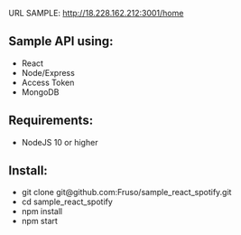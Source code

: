 URL SAMPLE: http://18.228.162.212:3001/home

<h2>Sample API using:</h2>

<ul>
  <li>React</li>
  <li>Node/Express</li>
  <li>Access Token</li>
  <li>MongoDB</li>
</ul>

<h2>Requirements: </h2>
<ul>
  <li>NodeJS 10 or higher </li>
</ul>

<h2>Install: </h2>

<ul>
  <li>git clone git@github.com:Fruso/sample_react_spotify.git</li>
  <li>cd sample_react_spotify</li>
  <li>npm install</li>
  <li>npm start</li>
</ul>
